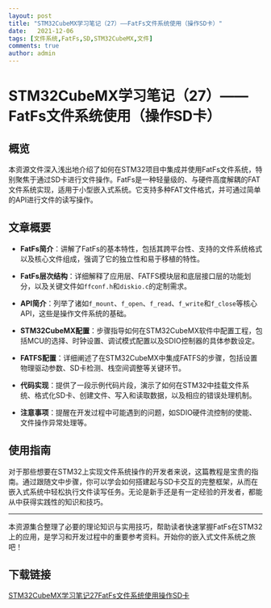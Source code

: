 ```yaml
---
layout: post
title: "STM32CubeMX学习笔记（27）——FatFs文件系统使用（操作SD卡）"
date:   2021-12-06
tags: [文件系统,FatFs,SD,STM32CubeMX,文件]
comments: true
author: admin
---
```

# STM32CubeMX学习笔记（27）——FatFs文件系统使用（操作SD卡）

## 概览

本资源文件深入浅出地介绍了如何在STM32项目中集成并使用FatFs文件系统，特别聚焦于通过SD卡进行文件操作。FatFs是一种轻量级的、与硬件高度解耦的FAT文件系统实现，适用于小型嵌入式系统。它支持多种FAT文件格式，并可通过简单的API进行文件的读写操作。

## 文章概要

- **FatFs简介**：讲解了FatFs的基本特性，包括其跨平台性、支持的文件系统格式以及核心文件组成，强调了它的独立性和易于移植的特性。
  
- **FatFs层次结构**：详细解释了应用层、FATFS模块层和底层接口层的功能划分，以及关键文件如`ffconf.h`和`diskio.c`的定制需求。

- **API简介**：列举了诸如`f_mount`、`f_open`、`f_read`、`f_write`和`f_close`等核心API，这些是操作文件系统的基础。

- **STM32CubeMX配置**：步骤指导如何在STM32CubeMX软件中配置工程，包括MCU的选择、时钟设置、调试模式配置以及SDIO控制器的具体参数设定。

- **FATFS配置**：详细阐述了在STM32CubeMX中集成FATFS的步骤，包括设置物理驱动参数、SD卡检测、栈空间调整等关键环节。

- **代码实现**：提供了一段示例代码片段，演示了如何在STM32中挂载文件系统、格式化SD卡、创建文件、写入和读取数据，以及相应的错误处理机制。

- **注意事项**：提醒在开发过程中可能遇到的问题，如SDIO硬件流控制的使能、文件操作异常处理等。

## 使用指南

对于那些想要在STM32上实现文件系统操作的开发者来说，这篇教程是宝贵的指南。通过跟随文中步骤，你可以学会如何搭建起与SD卡交互的完整框架，从而在嵌入式系统中轻松执行文件读写任务。无论是新手还是有一定经验的开发者，都能从中获得实践性的知识和技巧。

---

本资源集合整理了必要的理论知识与实用技巧，帮助读者快速掌握FatFs在STM32上的应用，是学习和开发过程中的重要参考资料。开始你的嵌入式文件系统之旅吧！

## 下载链接

[STM32CubeMX学习笔记27FatFs文件系统使用操作SD卡](https://pan.quark.cn/s/ae5fb6c8d885)